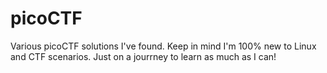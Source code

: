# picoCTF
Various picoCTF solutions I've found.
Keep in mind I'm 100% new to Linux and CTF scenarios.
Just on a jourrney to learn as much as I can!
